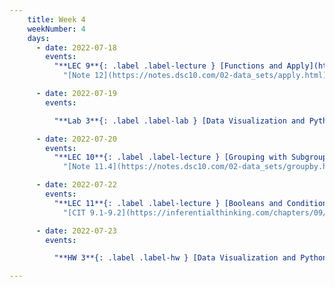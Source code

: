 ```yaml
---
    title: Week 4
    weekNumber: 4
    days:
      - date: 2022-07-18
        events:
          "**LEC 9**{: .label .label-lecture } [Functions and Apply](http://datahub.ucsd.edu/user-redirect/git-sync?repo=https://github.com/dsc-courses/dsc10-2022-su&subPath=lectures/lec09/lec09.ipynb)":
            "[Note 12](https://notes.dsc10.com/02-data_sets/apply.html)"

      - date: 2022-07-19
        events:

          "**Lab 3**{: .label .label-lab } [Data Visualization and Python Functions](http://datahub.ucsd.edu/user-redirect/git-sync?repo=https://github.com/dsc-courses/dsc10-2022-su&subPath=labs/lab3/lab3.ipynb)":

      - date: 2022-07-20
        events:
          "**LEC 10**{: .label .label-lecture } [Grouping with Subgroups, Merge](http://datahub.ucsd.edu/user-redirect/git-sync?repo=https://github.com/dsc-courses/dsc10-2022-su&subPath=lectures/lec10/lec10.ipynb)":
            "[Note 11.4](https://notes.dsc10.com/02-data_sets/groupby.html#subgroups), [13](https://notes.dsc10.com/02-data_sets/merging.html)"

      - date: 2022-07-22
        events:
          "**LEC 11**{: .label .label-lecture } [Booleans and Conditionals, Iteration](http://datahub.ucsd.edu/user-redirect/git-sync?repo=https://github.com/dsc-courses/dsc10-2022-su&subPath=lectures/lec11/lec11.ipynb)":
            "[CIT 9.1-9.2](https://inferentialthinking.com/chapters/09/Randomness.html)"

      - date: 2022-07-23
        events:

          "**HW 3**{: .label .label-hw } [Data Visualization and Python Functions](http://datahub.ucsd.edu/user-redirect/git-sync?repo=https://github.com/dsc-courses/dsc10-2022-su&subPath=homeworks/hw3/hw3.ipynb)":

---
```

